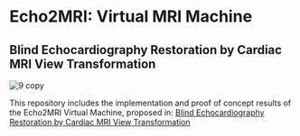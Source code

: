 # Echo2MRI: Virtual MRI Machine
##  Blind Echocardiography Restoration by Cardiac MRI View Transformation

![9 copy](https://github.com/user-attachments/assets/5851a1b1-9635-4d63-a6e0-1c8ad1ecfad4)

This repository includes the implementation and proof of concept results of the Echo2MRI Virtual Machine, proposed in: [Blind Echocardiography Restoration by Cardiac MRI View Transformation](https://www.overleaf.com/read/qbznskwxfsqh#e13d45)

